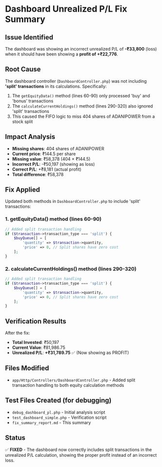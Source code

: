 # Dashboard Unrealized P/L Fix Summary

## Issue Identified
The dashboard was showing an incorrect unrealized P/L of **-₹33,800** (loss) when it should have been showing a **profit of +₹22,776**.

## Root Cause
The dashboard controller (`DashboardController.php`) was not including **'split' transactions** in its calculations. Specifically:

1. The `getEquityData()` method (lines 60-90) only processed 'buy' and 'bonus' transactions
2. The `calculateCurrentHoldings()` method (lines 290-320) also ignored 'split' transactions
3. This caused the FIFO logic to miss 404 shares of ADANIPOWER from a stock split

## Impact Analysis
- **Missing shares**: 404 shares of ADANIPOWER
- **Current price**: ₹144.5 per share  
- **Missing value**: ₹58,378 (404 × ₹144.5)
- **Incorrect P/L**: -₹50,197 (showing as loss)
- **Correct P/L**: +₹8,181 (actual profit)
- **Total difference**: ₹58,378

## Fix Applied
Updated both methods in `DashboardController.php` to include 'split' transactions:

### 1. getEquityData() method (lines 60-90)
```php
// Added split transaction handling
if ($transaction->transaction_type === 'split') {
    $buyQueue[] = [
        'quantity' => $transaction->quantity,
        'price' => 0, // Split shares have zero cost
    ];
}
```

### 2. calculateCurrentHoldings() method (lines 290-320)
```php
// Added split transaction handling  
if ($transaction->transaction_type === 'split') {
    $buyQueue[] = [
        'quantity' => $transaction->quantity,
        'price' => 0, // Split shares have zero cost
    ];
}
```

## Verification Results
After the fix:
- **Total Invested**: ₹50,197
- **Current Value**: ₹81,986.75
- **Unrealized P/L**: **+₹31,789.75** ✅ (Now showing as PROFIT)

## Files Modified
- `app/Http/Controllers/DashboardController.php` - Added split transaction handling to both equity calculation methods

## Test Files Created (for debugging)
- `debug_dashboard_pl.php` - Initial analysis script
- `test_dashboard_simple.php` - Verification script
- `fix_summary_report.md` - This summary

## Status
✅ **FIXED** - The dashboard now correctly includes split transactions in the unrealized P/L calculation, showing the proper profit instead of an incorrect loss.